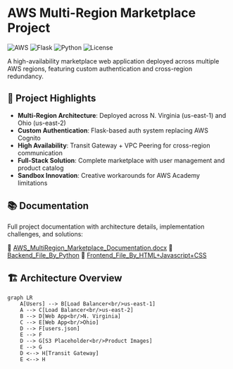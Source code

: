 # AWS Multi-Region Marketplace Project

![AWS](https://img.shields.io/badge/AWS-FF9900?style=for-the-badge&logo=amazonaws&logoColor=white)
![Flask](https://img.shields.io/badge/Flask-000000?style=for-the-badge&logo=flask&logoColor=white)
![Python](https://img.shields.io/badge/Python-3776AB?style=for-the-badge&logo=python&logoColor=white)
![License](https://img.shields.io/badge/License-MIT-green.svg)

A high-availability marketplace web application deployed across multiple AWS regions, featuring custom authentication and cross-region redundancy.

## 🌟 Project Highlights

- **Multi-Region Architecture**: Deployed across N. Virginia (us-east-1) and Ohio (us-east-2)
- **Custom Authentication**: Flask-based auth system replacing AWS Cognito
- **High Availability**: Transit Gateway + VPC Peering for cross-region communication
- **Full-Stack Solution**: Complete marketplace with user management and product catalog
- **Sandbox Innovation**: Creative workarounds for AWS Academy limitations

## 📚 Documentation

Full project documentation with architecture details, implementation challenges, and solutions:

📄 [AWS_MultiRegion_Marketplace_Documentation.docx](./AWS_MultiRegion_Marketplace_Documentation.docx)
📄 [Backend_File_By_Python](./app-backen.py)
📄 [Frontend_File_By_HTML+Javascript+CSS](./App.html)

## 🏗️ Architecture Overview


```mermaid
graph LR
    A[Users] --> B[Load Balancer<br/>us-east-1]
    A --> C[Load Balancer<br/>us-east-2]
    B --> D[Web App<br/>N. Virginia]
    C --> E[Web App<br/>Ohio]
    D --> F[users.json]
    E --> F
    D --> G[S3 Placeholder<br/>Product Images]
    E --> G
    D <--> H[Transit Gateway]
    E <--> H
